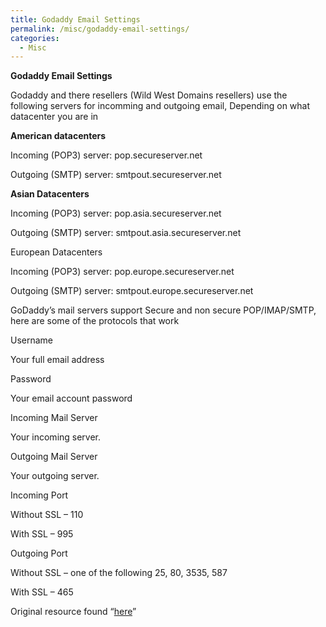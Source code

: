 ```yaml
---
title: Godaddy Email Settings
permalink: /misc/godaddy-email-settings/
categories:
  - Misc
---
```

**Godaddy Email Settings**

Godaddy and there resellers (Wild West Domains resellers) use the following servers for incomming and outgoing email, Depending on what datacenter you are in

**American datacenters**

Incoming (POP3) server: pop.secureserver.net
  
Outgoing (SMTP) server: smtpout.secureserver.net

**Asian Datacenters**

Incoming (POP3) server: pop.asia.secureserver.net
  
Outgoing (SMTP) server: smtpout.asia.secureserver.net
  
European Datacenters

Incoming (POP3) server: pop.europe.secureserver.net
  
Outgoing (SMTP) server: smtpout.europe.secureserver.net

GoDaddy&#8217;s mail servers support Secure and non secure POP/IMAP/SMTP, here are some of the protocols that work

Username
  
Your full email address
  
Password
  
Your email account password
  
Incoming Mail Server
  
Your incoming server.
  
Outgoing Mail Server
  
Your outgoing server.
  
Incoming Port
  
Without SSL &#8211; 110
  
With SSL &#8211; 995
  
Outgoing Port
  
Without SSL &#8211; one of the following 25, 80, 3535, 587
  
With SSL &#8211; 465

Original resource found &#8220;<a href="http://emailmojo.com/godaddy_and_secureserver_email_settings.html" target="_blank">here</a>&#8221;
